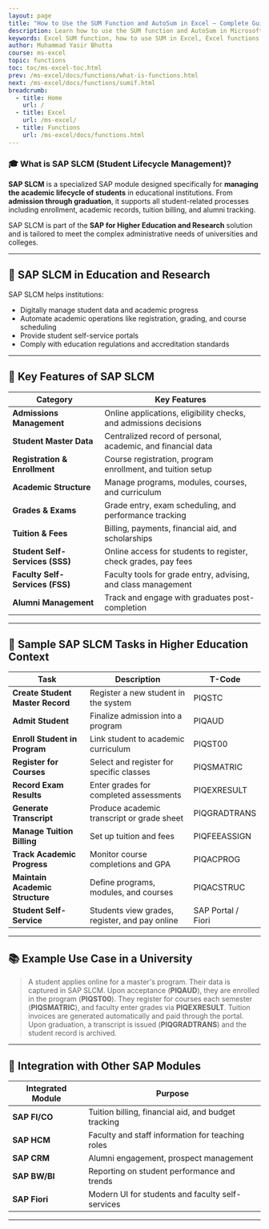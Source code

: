 ```yaml
---
layout: page
title: "How to Use the SUM Function and AutoSum in Excel – Complete Guide"
description: Learn how to use the SUM function and AutoSum in Microsoft Excel to quickly add values across cells, columns, or rows. Includes syntax, examples, and tips for efficient usage.
keywords: Excel SUM function, how to use SUM in Excel, Excel functions guide, Excel SUM formula, Excel add cells, Excel basics, Excel tutorials, Microsoft Excel functions, SUM formula examples
author: Muhammad Yasir Bhutta
course: ms-excel
topic: functions
toc: toc/ms-excel-toc.html
prev: /ms-excel/docs/functions/what-is-functions.html
next: /ms-excel/docs/functions/sumif.html
breadcrumb:
  - title: Home
    url: /
  - title: Excel
    url: /ms-excel/
  - title: Functions
    url: /ms-excel/docs/functions.html
---
```


### 🎓 What is **SAP SLCM (Student Lifecycle Management)?**

**SAP SLCM** is a specialized SAP module designed specifically for **managing the academic lifecycle of students** in educational institutions. From **admission through graduation**, it supports all student-related processes including enrollment, academic records, tuition billing, and alumni tracking.

SAP SLCM is part of the **SAP for Higher Education and Research** solution and is tailored to meet the complex administrative needs of universities and colleges.

---

## 🎯 SAP SLCM in Education and Research

SAP SLCM helps institutions:

* Digitally manage student data and academic progress
* Automate academic operations like registration, grading, and course scheduling
* Provide student self-service portals
* Comply with education regulations and accreditation standards

---

## 🔑 Key Features of SAP SLCM

| Category                        | Key Features                                                      |
| ------------------------------- | ----------------------------------------------------------------- |
| **Admissions Management**       | Online applications, eligibility checks, and admissions decisions |
| **Student Master Data**         | Centralized record of personal, academic, and financial data      |
| **Registration & Enrollment**   | Course registration, program enrollment, and tuition setup        |
| **Academic Structure**          | Manage programs, modules, courses, and curriculum                 |
| **Grades & Exams**              | Grade entry, exam scheduling, and performance tracking            |
| **Tuition & Fees**              | Billing, payments, financial aid, and scholarships                |
| **Student Self-Services (SSS)** | Online access for students to register, check grades, pay fees    |
| **Faculty Self-Services (FSS)** | Faculty tools for grade entry, advising, and class management     |
| **Alumni Management**           | Track and engage with graduates post-completion                   |

---

## 🧪 Sample SAP SLCM Tasks in Higher Education Context

| Task                             | Description                                    | T-Code             |
| -------------------------------- | ---------------------------------------------- | ------------------ |
| **Create Student Master Record** | Register a new student in the system           | PIQSTC             |
| **Admit Student**                | Finalize admission into a program              | PIQAUD             |
| **Enroll Student in Program**    | Link student to academic curriculum            | PIQST00            |
| **Register for Courses**         | Select and register for specific classes       | PIQSMATRIC         |
| **Record Exam Results**          | Enter grades for completed assessments         | PIQEXRESULT        |
| **Generate Transcript**          | Produce academic transcript or grade sheet     | PIQGRADTRANS       |
| **Manage Tuition Billing**       | Set up tuition and fees                        | PIQFEEASSIGN       |
| **Track Academic Progress**      | Monitor course completions and GPA             | PIQACPROG          |
| **Maintain Academic Structure**  | Define programs, modules, and courses          | PIQACSTRUC         |
| **Student Self-Service**         | Students view grades, register, and pay online | SAP Portal / Fiori |

---

## 📚 Example Use Case in a University

> A student applies online for a master's program. Their data is captured in SAP SLCM.
> Upon acceptance (**PIQAUD**), they are enrolled in the program (**PIQST00**).
> They register for courses each semester (**PIQSMATRIC**), and faculty enter grades via **PIQEXRESULT**.
> Tuition invoices are generated automatically and paid through the portal.
> Upon graduation, a transcript is issued (**PIQGRADTRANS**) and the student record is archived.

---

## 🔄 Integration with Other SAP Modules

| Integrated Module | Purpose                                             |
| ----------------- | --------------------------------------------------- |
| **SAP FI/CO**     | Tuition billing, financial aid, and budget tracking |
| **SAP HCM**       | Faculty and staff information for teaching roles    |
| **SAP CRM**       | Alumni engagement, prospect management              |
| **SAP BW/BI**     | Reporting on student performance and trends         |
| **SAP Fiori**     | Modern UI for students and faculty self-services    |

---

